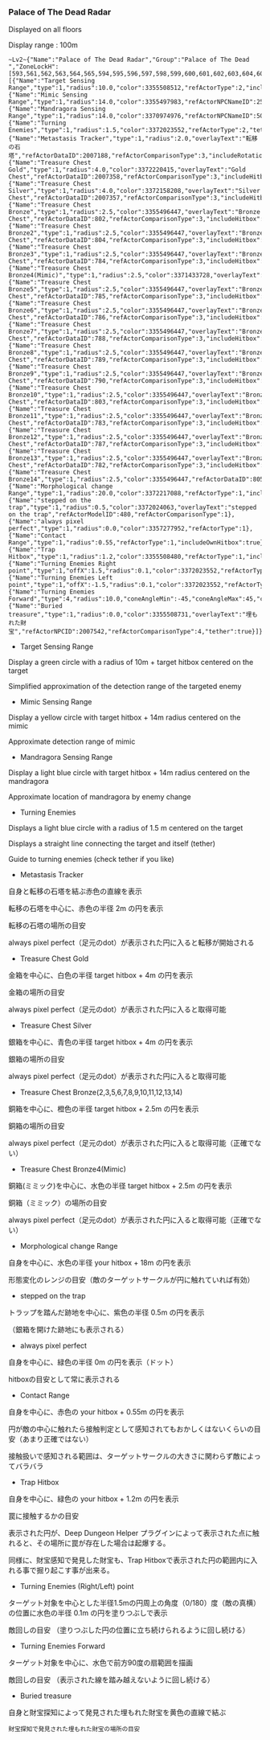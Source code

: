 ### Palace of The Dead Radar

Displayed on all floors

Display range : 100m
```
~Lv2~{"Name":"Palace of The Dead Radar","Group":"Palace of The Dead ","ZoneLockH":[593,561,562,563,564,565,594,595,596,597,598,599,600,601,602,603,604,605,606,607],"ElementsL":[{"Name":"Target Sensing Range","type":1,"radius":10.0,"color":3355508512,"refActorType":2,"includeHitbox":true},{"Name":"Mimic Sensing Range","type":1,"radius":14.0,"color":3355497983,"refActorNPCNameID":2566,"refActorComparisonType":6,"includeHitbox":true},{"Name":"Mandragora Sensing Range","type":1,"radius":14.0,"color":3370974976,"refActorNPCNameID":5041,"refActorComparisonType":6,"includeHitbox":true},{"Name":"Turning Enemies","type":1,"radius":1.5,"color":3372023552,"refActorType":2,"tether":true},{"Name":"Metastasis Tracker","type":1,"radius":2.0,"overlayText":"転移の石塔","refActorDataID":2007188,"refActorComparisonType":3,"includeRotation":true,"tether":true},{"Name":"Treasure Chest Gold","type":1,"radius":4.0,"color":3372220415,"overlayText":"Gold Chest","refActorDataID":2007358,"refActorComparisonType":3,"includeHitbox":true},{"Name":"Treasure Chest Silver","type":1,"radius":4.0,"color":3372158208,"overlayText":"Silver Chest","refActorDataID":2007357,"refActorComparisonType":3,"includeHitbox":true},{"Name":"Treasure Chest Bronze","type":1,"radius":2.5,"color":3355496447,"overlayText":"Bronze Chest","refActorDataID":802,"refActorComparisonType":3,"includeHitbox":true},{"Name":"Treasure Chest Bronze2","type":1,"radius":2.5,"color":3355496447,"overlayText":"Bronze Chest","refActorDataID":804,"refActorComparisonType":3,"includeHitbox":true},{"Name":"Treasure Chest Bronze3","type":1,"radius":2.5,"color":3355496447,"overlayText":"Bronze Chest","refActorDataID":784,"refActorComparisonType":3,"includeHitbox":true},{"Name":"Treasure Chest Bronze4(Mimic)","type":1,"radius":2.5,"color":3371433728,"overlayText":"Mimic","refActorDataID":2006020,"refActorComparisonType":3,"includeHitbox":true},{"Name":"Treasure Chest Bronze5","type":1,"radius":2.5,"color":3355496447,"overlayText":"Bronze Chest","refActorDataID":785,"refActorComparisonType":3,"includeHitbox":true},{"Name":"Treasure Chest Bronze6","type":1,"radius":2.5,"color":3355496447,"overlayText":"Bronze Chest","refActorDataID":786,"refActorComparisonType":3,"includeHitbox":true},{"Name":"Treasure Chest Bronze7","type":1,"radius":2.5,"color":3355496447,"overlayText":"Bronze Chest","refActorDataID":788,"refActorComparisonType":3,"includeHitbox":true},{"Name":"Treasure Chest Bronze8","type":1,"radius":2.5,"color":3355496447,"overlayText":"Bronze Chest","refActorDataID":789,"refActorComparisonType":3,"includeHitbox":true},{"Name":"Treasure Chest Bronze9","type":1,"radius":2.5,"color":3355496447,"overlayText":"Bronze Chest","refActorDataID":790,"refActorComparisonType":3,"includeHitbox":true},{"Name":"Treasure Chest Bronze10","type":1,"radius":2.5,"color":3355496447,"overlayText":"Bronze Chest","refActorDataID":803,"refActorComparisonType":3,"includeHitbox":true},{"Name":"Treasure Chest Bronze11","type":1,"radius":2.5,"color":3355496447,"overlayText":"Bronze Chest","refActorDataID":783,"refActorComparisonType":3,"includeHitbox":true},{"Name":"Treasure Chest Bronze12","type":1,"radius":2.5,"color":3355496447,"overlayText":"Bronze Chest","refActorDataID":787,"refActorComparisonType":3,"includeHitbox":true},{"Name":"Treasure Chest Bronze13","type":1,"radius":2.5,"color":3355496447,"overlayText":"Bronze Chest","refActorDataID":782,"refActorComparisonType":3,"includeHitbox":true},{"Name":"Treasure Chest Bronze14","type":1,"radius":2.5,"color":3355496447,"refActorDataID":805,"refActorComparisonType":3,"includeHitbox":true},{"Name":"Morphological change Range","type":1,"radius":20.0,"color":3372217088,"refActorType":1,"includeOwnHitbox":true},{"Name":"stepped on the trap","type":1,"radius":0.5,"color":3372024063,"overlayText":"stepped on the trap","refActorModelID":480,"refActorComparisonType":1},{"Name":"always pixel perfect","type":1,"radius":0.0,"color":3357277952,"refActorType":1},{"Name":"Contact Range","type":1,"radius":0.55,"refActorType":1,"includeOwnHitbox":true},{"Name":"Trap Hitbox","type":1,"radius":1.2,"color":3355508480,"refActorType":1,"includeOwnHitbox":true},{"Name":"Turning Enemies Right point","type":1,"offX":1.5,"radius":0.1,"color":3372023552,"refActorType":2,"includeRotation":true,"Filled":true},{"Name":"Turning Enemies Left point","type":1,"offX":-1.5,"radius":0.1,"color":3372023552,"refActorType":2,"includeRotation":true,"Filled":true},{"Name":"Turning Enemies Forward","type":4,"radius":10.0,"coneAngleMin":-45,"coneAngleMax":45,"color":3372023552,"FillStep":90.0,"refActorType":2,"includeHitbox":true,"includeRotation":true,"Filled":true},{"Name":"Buried treasure","type":1,"radius":0.0,"color":3355508731,"overlayText":"埋もれた財宝","refActorNPCID":2007542,"refActorComparisonType":4,"tether":true}]}
```
* Target Sensing Range

Display a green circle with a radius of 10m + target hitbox centered on the target

Simplified approximation of the detection range of the targeted enemy

* Mimic Sensing Range

Display a yellow circle with target hitbox + 14m radius centered on the mimic

Approximate detection range of mimic

* Mandragora Sensing Range

Display a light blue circle with target hitbox + 14m radius centered on the mandragora

Approximate location of mandragora by enemy change

* Turning Enemies

Displays a light blue circle with a radius of 1.5 m centered on the target

Displays a straight line connecting the target and itself (tether)

Guide to turning enemies (check tether if you like)

* Metastasis Tracker

自身と転移の石塔を結ぶ赤色の直線を表示

転移の石塔を中心に、赤色の半径 2m の円を表示

転移の石塔の場所の目安

always pixel perfect（足元のdot）が表示された円に入ると転移が開始される

* Treasure Chest Gold

金箱を中心に、白色の半径 target hitbox + 4m の円を表示

金箱の場所の目安

always pixel perfect（足元のdot）が表示された円に入ると取得可能
  
* Treasure Chest Silver

銀箱を中心に、青色の半径 target hitbox + 4m の円を表示

銀箱の場所の目安

always pixel perfect（足元のdot）が表示された円に入ると取得可能
  
* Treasure Chest Bronze(2,3,5,6,7,8,9,10,11,12,13,14)

銅箱を中心に、橙色の半径 target hitbox + 2.5m の円を表示

銅箱の場所の目安

always pixel perfect（足元のdot）が表示された円に入ると取得可能（正確でない）

* Treasure Chest Bronze4(Mimic)

銅箱(ミミック)を中心に、水色の半径 target hitbox + 2.5m の円を表示

銅箱（ミミック）の場所の目安

always pixel perfect（足元のdot）が表示された円に入ると取得可能（正確でない）

* Morphological change Range

自身を中心に、水色の半径 your hitbox + 18m の円を表示

形態変化のレンジの目安（敵のターゲットサークルが円に触れていれば有効）

* stepped on the trap

トラップを踏んだ跡地を中心に、紫色の半径 0.5m の円を表示

（銀箱を開けた跡地にも表示される）

* always pixel perfect

自身を中心に、緑色の半径 0m の円を表示（ドット）

hitboxの目安として常に表示される

* Contact Range

自身を中心に、赤色の your hitbox + 0.55m の円を表示

円が敵の中心に触れたら接触判定として感知されてもおかしくはないくらいの目安（あまり正確ではない）

接触扱いで感知される範囲は、ターゲットサークルの大きさに関わらず敵によってバラバラ

* Trap Hitbox

自身を中心に、緑色の your hitbox + 1.2m の円を表示

罠に接触するかの目安

表示された円が、Deep Dungeon Helper プラグインによって表示された点に触れると、その場所に罠が存在した場合は起爆する。

同様に、財宝感知で発見した財宝も、Trap Hitboxで表示された円の範囲内に入れる事で掘り起こす事が出来る。

* Turning Enemies (Right/Left) point

ターゲット対象を中心とした半径1.5mの円周上の角度（0/180）度（敵の真横）の位置に水色の半径 0.1m の円を塗りつぶしで表示

敵回しの目安 （塗りつぶした円の位置に立ち続けられるように回し続ける）

* Turning Enemies Forward

ターゲット対象を中心に、水色で前方90度の扇範囲を描画

敵回しの目安 （表示された線を踏み越えないように回し続ける）

* Buried treasure

自身と財宝探知によって発見された埋もれた財宝を黄色の直線で結ぶ

    財宝探知で発見された埋もれた財宝の場所の目安
